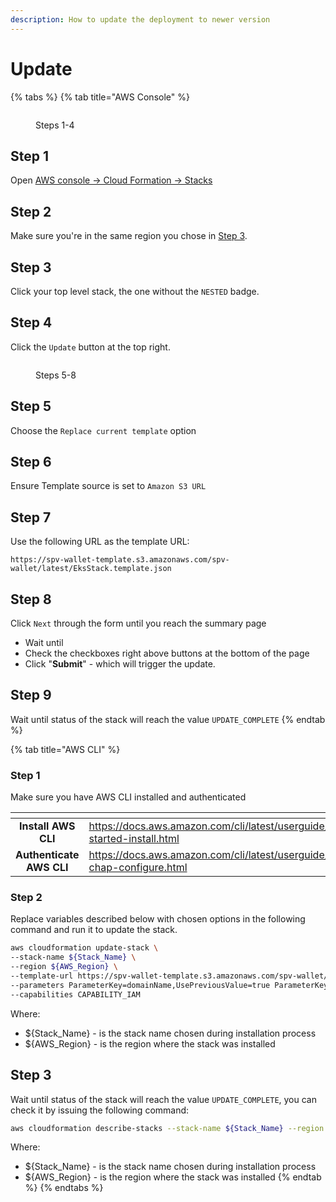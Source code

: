 ```yaml
---
description: How to update the deployment to newer version
---
```


# Update

{% tabs %}
{% tab title="AWS Console" %}
<figure><img src="..//.gitbook/assets/image (10).png" alt=""><figcaption><p>Steps 1-4</p></figcaption></figure>

## Step 1

Open [AWS console -> Cloud Formation -> Stacks](https://console.aws.amazon.com/cloudformation/home#stacks)

## Step 2

Make sure you're in the same region you chose in [Step 3](installation.md#step-4).

## Step 3

Click your top level stack, the one without the `NESTED` badge.

## Step 4

Click the `Update` button at the top right.

<figure><img src="..//.gitbook/assets/image (9).png" alt=""><figcaption><p>Steps 5-8</p></figcaption></figure>

## Step 5

Choose the `Replace current template` option

## Step 6

Ensure Template source is set to `Amazon S3 URL`

## Step 7

Use the following URL as the template URL:&#x20;

```url
https://spv-wallet-template.s3.amazonaws.com/spv-wallet/latest/EksStack.template.json
```

## Step 8

Click `Next` through the form until you reach the summary page

* Wait until&#x20;
* Check the checkboxes right above buttons at the bottom of the page
* Click "**Submit**" - which will trigger the update.

## Step 9

Wait until status of the stack will reach the value `UPDATE_COMPLETE`
{% endtab %}

{% tab title="AWS CLI" %}
### Step 1

Make sure you have AWS CLI installed and authenticated

<table data-card-size="large" data-column-title-hidden data-view="cards" data-full-width="false"><thead><tr><th align="center"></th><th data-hidden data-card-target data-type="content-ref"></th></tr></thead><tbody><tr><td align="center"><strong>Install AWS CLI</strong></td><td><a href="https://docs.aws.amazon.com/cli/latest/userguide/getting-started-install.html">https://docs.aws.amazon.com/cli/latest/userguide/getting-started-install.html</a></td></tr><tr><td align="center"><strong>Authenticate AWS CLI</strong></td><td><a href="https://docs.aws.amazon.com/cli/latest/userguide/cli-chap-configure.html">https://docs.aws.amazon.com/cli/latest/userguide/cli-chap-configure.html</a></td></tr></tbody></table>

### Step 2

Replace variables described below with chosen options in the following command and run it to update the stack.

```bash
aws cloudformation update-stack \
--stack-name ${Stack_Name} \
--region ${AWS_Region} \
--template-url https://spv-wallet-template.s3.amazonaws.com/spv-wallet/latest/EksStack.template.json \
--parameters ParameterKey=domainName,UsePreviousValue=true ParameterKey=hostedzoneId,UsePreviousValue=true \
--capabilities CAPABILITY_IAM
```

Where:

* ${Stack\_Name} - is the stack name chosen during installation process
* ${AWS\_Region} - is the region where the stack was installed

## Step 3

Wait until status of the stack will reach the value `UPDATE_COMPLETE`, you can check it by issuing the following command:

```bash
aws cloudformation describe-stacks --stack-name ${Stack_Name} --region ${AWS_Region}
```

Where:

* ${Stack\_Name} - is the stack name chosen during installation process
* ${AWS\_Region} - is the region where the stack was installed
{% endtab %}
{% endtabs %}



